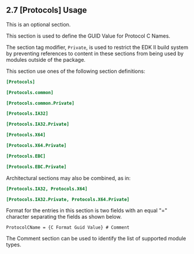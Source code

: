 <!--- @file
  2.7 [Protocols] Usage

  Copyright (c) 2007-2019, Intel Corporation. All rights reserved.<BR>

  Redistribution and use in source (original document form) and 'compiled'
  forms (converted to PDF, epub, HTML and other formats) with or without
  modification, are permitted provided that the following conditions are met:

  1) Redistributions of source code (original document form) must retain the
     above copyright notice, this list of conditions and the following
     disclaimer as the first lines of this file unmodified.

  2) Redistributions in compiled form (transformed to other DTDs, converted to
     PDF, epub, HTML and other formats) must reproduce the above copyright
     notice, this list of conditions and the following disclaimer in the
     documentation and/or other materials provided with the distribution.

  THIS DOCUMENTATION IS PROVIDED BY TIANOCORE PROJECT "AS IS" AND ANY EXPRESS OR
  IMPLIED WARRANTIES, INCLUDING, BUT NOT LIMITED TO, THE IMPLIED WARRANTIES OF
  MERCHANTABILITY AND FITNESS FOR A PARTICULAR PURPOSE ARE DISCLAIMED. IN NO
  EVENT SHALL TIANOCORE PROJECT  BE LIABLE FOR ANY DIRECT, INDIRECT, INCIDENTAL,
  SPECIAL, EXEMPLARY, OR CONSEQUENTIAL DAMAGES (INCLUDING, BUT NOT LIMITED TO,
  PROCUREMENT OF SUBSTITUTE GOODS OR SERVICES; LOSS OF USE, DATA, OR PROFITS;
  OR BUSINESS INTERRUPTION) HOWEVER CAUSED AND ON ANY THEORY OF LIABILITY,
  WHETHER IN CONTRACT, STRICT LIABILITY, OR TORT (INCLUDING NEGLIGENCE OR
  OTHERWISE) ARISING IN ANY WAY OUT OF THE USE OF THIS DOCUMENTATION, EVEN IF
  ADVISED OF THE POSSIBILITY OF SUCH DAMAGE.

-->

## 2.7 [Protocols] Usage

This is an optional section.

This section is used to define the GUID Value for Protocol C Names.

The section tag modifier, `Private`, is used to restrict the EDK II build
system by preventing references to content in these sections from being used by
modules outside of the package.

This section use ones of the following section definitions:

```ini
[Protocols]

[Protocols.common]

[Protocols.common.Private]

[Protocols.IA32]

[Protocols.IA32.Private]

[Protocols.X64]

[Protocols.X64.Private]

[Protocols.EBC]

[Protocols.EBC.Private]
```

Architectural sections may also be combined, as in:

```ini
[Protocols.IA32, Protocols.X64]

[Protocols.IA32.Private, Protocols.X64.Private]
```

Format for the entries in this section is two fields with an equal "="
character separating the fields as shown below.

`ProtocolCName = {C Format Guid Value} # Comment`

The Comment section can be used to identify the list of supported module types.
